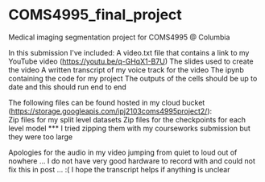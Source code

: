 # COMS4995_final_project
Medical imaging segmentation project for COMS4995 @ Columbia


In this submission I've included:
	A video.txt file that contains a link to my YouTube video (https://youtu.be/q-GHqX1-B7U)
	The slides used to create the video 
	A written transcript of my voice track for the video 
	The ipynb containing the code for my project 
		The outputs of the cells should be up to date and this should run end to end 
		
	
The following files can be found hosted in my cloud bucket (https://storage.googleapis.com/ipj2103coms4995project2/):	
	Zip files for my split level datasets 
	Zip files for the checkpoints for each level model
	*** I tried zipping them with my courseworks submission but they were too large
	

Apologies for the audio in my video jumping from quiet to loud out of nowhere ...
	I do not have very good hardware to record with and could not fix this in post ... :( 
	I hope the transcript helps if anything is unclear 
